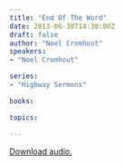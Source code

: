 ```yaml
---
title: "End Of The Word"
date: 2013-06-30T14:30:00Z
draft: false
author: "Noel Cromhout"
speakers:
- "Noel Cromhout"

series:
- "Highway Sermons"

books:

topics:

---
```

[Download audio.](https://s3.amazonaws.com/highway/sermons/2013_06/30_End_Of_The_Word.mp3)